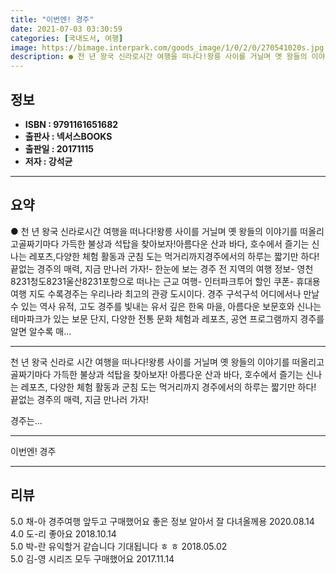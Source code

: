 ```yaml
---
title: "이번엔! 경주"
date: 2021-07-03 03:30:59
categories: [국내도서, 여행]
image: https://bimage.interpark.com/goods_image/1/0/2/0/270541020s.jpg
description: ● 천 년 왕국 신라로시간 여행을 떠나다!왕릉 사이를 거닐며 옛 왕들의 이야기를 떠올리고골짜기마다 가득한 불상과 석탑을 찾아보자!아름다운 산과 바다, 호수에서 즐기는 신나는 레포츠,다양한 체험 활동과 군침 도는 먹거리까지경주에서의 하루는 짧기만 하다!끝없는 경주의 매력, 지금 만나러
---
```


## **정보**

- **ISBN : 9791161651682**
- **출판사 : 넥서스BOOKS**
- **출판일 : 20171115**
- **저자 : 강석균**

------



## **요약**

●  천 년 왕국 신라로시간 여행을 떠나다!왕릉 사이를 거닐며 옛 왕들의 이야기를 떠올리고골짜기마다 가득한 불상과 석탑을 찾아보자!아름다운 산과 바다, 호수에서 즐기는 신나는 레포츠,다양한 체험 활동과 군침 도는 먹거리까지경주에서의 하루는 짧기만 하다!끝없는 경주의 매력, 지금 만나러 가자!- 한눈에 보는 경주 전 지역의 여행 정보- 영천8231청도8231울산8231포항으로 떠나는 근교 여행- 인터파크투어 할인 쿠폰- 휴대용 여행 지도 수록경주는 우리나라 최고의 관광 도시이다. 경주 구석구석 어디에서나 만날 수 있는 역사 유적, 고도 경주를 빛내는 유서 깊은 한옥 마을, 아름다운 보문호와 신나는 테마파크가 있는 보문 단지, 다양한 전통 문화 체험과 레포츠, 공연 프로그램까지 경주를 알면 알수록 매...

------

천 년 왕국 신라로
시간 여행을 떠나다!왕릉 사이를 거닐며 옛 왕들의 이야기를 떠올리고 골짜기마다 가득한 불상과 석탑을 찾아보자!
아름다운 산과 바다, 호수에서 즐기는 신나는 레포츠, 다양한 체험 활동과 군침 도는 먹거리까지
경주에서의 하루는 짧기만 하다! 끝없는 경주의 매력, 지금 만나러 가자!

경주는... 

------


이번엔! 경주 

------


## **리뷰** 

5.0 채-아 경주여행 앞두고 구매했어요 좋은 정보 알아서 잘 다녀올께용 2020.08.14 <br/>4.0 도-리 좋아요 2018.10.14 <br/>5.0 박-란 유익할거 같습니다 기대됩니다 ㅎ ㅎ 2018.05.02 <br/>5.0 김-영 시리즈 모두 구매했어요 2017.11.14 <br/>